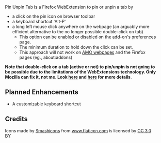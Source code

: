 Pin Unpin Tab is a Firefox WebExtension to pin or unpin a tab by

- a click on the pin icon on browser toolbar
- a keyboard shortcut 'Alt-P'
- a long left mouse click anywhere on the webpage (an arguably more efficient alternative to the no longer possible double-click on tab)
    - This option can be enabled or disabled on the add-on's preferences page.
    - The minimum duration to hold down the click can be set.
    - This approach will not work on [AMO webpages](https://addons.mozilla.org/) and the Firefox pages (eg., about:addons)

**Note that double-click on a tab (active or not) to pin/unpin is not going to be possible due to the limitations of the WebExtensions technology. Only Mozilla can fix it, not me. Look [here](https://bugzilla.mozilla.org/show_bug.cgi?id=1246706) and [here](https://bugzilla.mozilla.org/show_bug.cgi?format=default&id=1356949) for more details.**


## Planned Enhancements

- A customizable keyboard shortcut

    
## Credits

Icons made by <a href="https://www.flaticon.com/authors/smashicons" title="Smashicons">Smashicons</a> from <a href="https://www.flaticon.com/" title="Flaticon">www.flaticon.com</a> is licensed by <a href="http://creativecommons.org/licenses/by/3.0/" title="Creative Commons BY 3.0" target="_blank">CC 3.0 BY</a>
